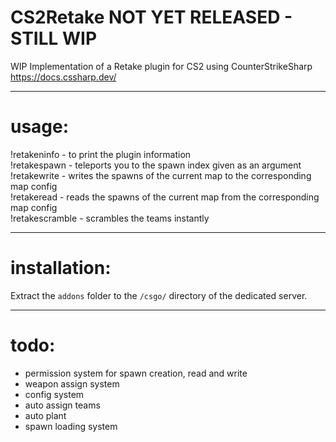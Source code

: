 # CS2Retake  NOT YET RELEASED - STILL WIP
  
WIP Implementation of a Retake plugin for CS2 using CounterStrikeSharp  
<https://docs.cssharp.dev/>  
  
---
# usage:  
!retakeninfo - to print the plugin information  
!retakespawn - teleports you to the spawn index given as an argument  
!retakewrite - writes the spawns of the current map to the corresponding map config  
!retakeread - reads the spawns of the current map from the corresponding map config  
!retakescramble - scrambles the teams instantly  
  
---
# installation:  
Extract the `addons` folder to the `/csgo/` directory of the dedicated server.  

---
# todo:  
- permission system for spawn creation, read and write
- weapon assign system
- config system
- auto assign teams
- auto plant
- spawn loading system
  


